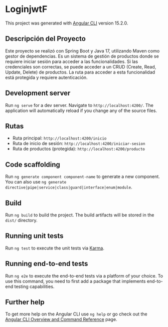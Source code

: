 # LoginjwtF

This project was generated with [Angular CLI](https://github.com/angular/angular-cli) version 15.2.0.

## Descripción del Proyecto

Este proyecto se realizó con Spring Boot y Java 17, utilizando Maven como gestor de dependencias. Es un sistema de gestión de productos donde se requiere iniciar sesión para acceder a las funcionalidades. Si las credenciales son correctas, se puede acceder a un CRUD (Create, Read, Update, Delete) de productos. La ruta para acceder a esta funcionalidad está protegida y requiere autenticación.

## Development server

Run `ng serve` for a dev server. Navigate to `http://localhost:4200/`. The application will automatically reload if you change any of the source files.

## Rutas

- Ruta principal: `http://localhost:4200/inicio`
- Ruta de inicio de sesión: `http://localhost:4200/iniciar-sesion`
- Ruta de productos (protegida): `http://localhost:4200/producto`

## Code scaffolding

Run `ng generate component component-name` to generate a new component. You can also use `ng generate directive|pipe|service|class|guard|interface|enum|module`.

## Build

Run `ng build` to build the project. The build artifacts will be stored in the `dist/` directory.

## Running unit tests

Run `ng test` to execute the unit tests via [Karma](https://karma-runner.github.io).

## Running end-to-end tests

Run `ng e2e` to execute the end-to-end tests via a platform of your choice. To use this command, you need to first add a package that implements end-to-end testing capabilities.

## Further help

To get more help on the Angular CLI use `ng help` or go check out the [Angular CLI Overview and Command Reference](https://angular.io/cli) page. 

